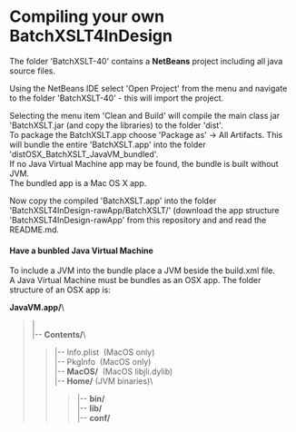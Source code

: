 # Compiling your own BatchXSLT4InDesign
The folder 'BatchXSLT-40' contains a **NetBeans** project including all java source files.

Using the NetBeans IDE select 'Open Project' from the menu and navigate to the folder 'BatchXSLT-40' - this will import the project.

Selecting the menu item 'Clean and Build' will compile the main class jar 'BatchXSLT.jar (and copy the libraries) to the folder 'dist'.\
To package the BatchXSLT.app choose 'Package as' -> All Artifacts. This will bundle the entire 'BatchXSLT.app' into the folder 'distOSX_BatchXSLT_JavaVM_bundled'.\
If no Java Virtual Machine app may be found, the bundle is built without JVM.\
The bundled app is a Mac OS X app.

Now copy the compiled 'BatchXSLT.app' into the folder 'BatchXSLT4InDesign-rawApp/BatchXSLT/' (download the app structure 'BatchXSLT4InDesign-rawApp' from this repository and and read the README.md.

#### Have a bunbled Java Virtual Machine
To include a JVM into the bundle place a JVM beside the build.xml file.\
A Java Virtual Machine must be bundles as an OSX app. The folder structure of an OSX app is:

**JavaVM.app/**\
>|\
>|-- **Contents/**\
>>|-- Info.plist&nbsp;&nbsp;(MacOS only)\
>>|-- PkgInfo&nbsp;&nbsp;(MacOS only)\
>>|-- **MacOS/**&nbsp;&nbsp;(MacOS libjli.dylib)\
>>|-- **Home/** (JVM binaries)\
>>>|-- **bin/**\
>>>|-- **lib/**\
>>>|-- **conf/** 

